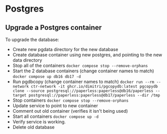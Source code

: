 # Postgres

## Upgrade a Postgres container

To upgrade the database:
* Create new pgdata directory for the new database
* Create database container using new postgres, and pointing to the new data directory
* Stop all of the containers
  ```docker compose stop --remove-orphans```
* Start the 2 database containers (change container names to match)
  ```docker compose up db16 db17 -d```
* Run pgdbcopy (change container names to match)
  ```docker run --rm --network ctr-network -it ghcr.io/dimitri/pgcopydb:latest pgcopydb clone --source postgresql://paperless:paperless@db16/paperless --target postgresql://paperless:paperless@db17/paperless --dir /tmp```
* Stop containers
  ```docker compose stop --remove-orphans```
* Update service to point to new container
* Comment out old container (verifies it isn't being used)
* Start all containers
  ```docker compose up -d```
* Verify service is working.
* Delete old database